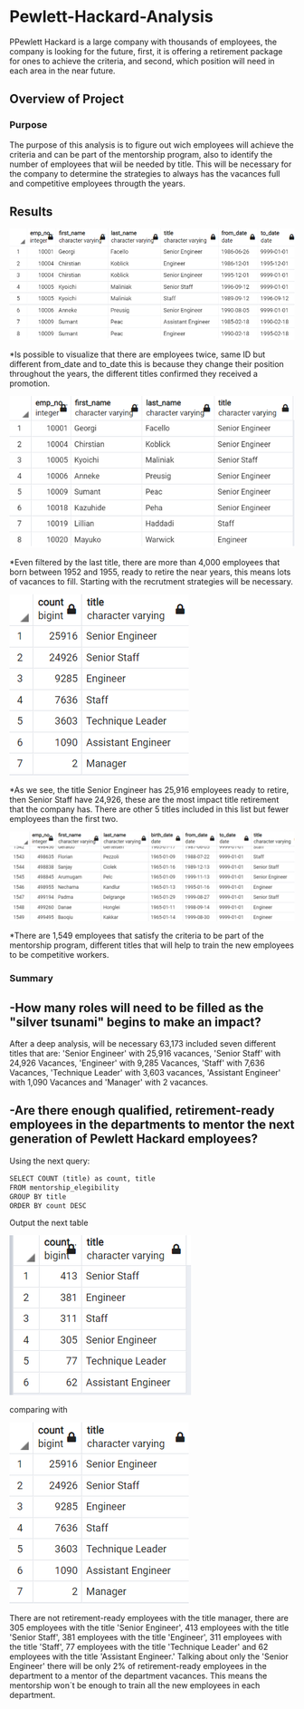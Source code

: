 # Pewlett-Hackard-Analysis
PPewlett Hackard is a large company with thousands of employees, the company is looking for the future, first, it is offering a retirement package for ones to achieve the criteria, and second, which position will need in each area in the near future.

## Overview of Project 
### Purpose 
The purpose of this analysis is to figure out wich employees will achieve the criteria and can be part of the mentorship program, also to identify the number of employees that wiil be needed by title. This will  be necessary for the company to determine the strategies to always  has the vacances full and competitive employees througth the years. 

## Results 

![retirement_titles](Tables/retirement_titles.png)

*Is possible to visualize that there are employees twice, same ID but different from_date and to_date this is because they change their position throughout the years, the different titles confirmed they received a promotion.

![unique_titles](Tables/unique_titles.png)

*Even filtered by the last title, there are more than 4,000 employees that born between 1952 and 1955, ready to retire the near years, this means lots of vacances to fill. Starting with the recrutment strategies will be necessary.

![retiring_title](Tables/retiring_title.png)

*As we see, the title Senior Engineer has 25,916 employees ready to retire, then Senior Staff have 24,926, these are the most impact title retirement that the company has. There are other 5 titles included in this list but fewer employees than the first two.

![mentorship_eligibility](Tables/mentorship_eligibility.png)

*There are 1,549 employees that satisfy the criteria to be part of the mentorship program, different titles that will help to train the new employees to be competitive workers. 

### Summary

-How many roles will need to be filled as the "silver tsunami" begins to make an impact?
----
After a deep analysis, will be necessary 63,173 included seven different titles that are: 'Senior Engineer' with 25,916 vacances, 'Senior Staff' with 24,926 Vacances, 'Engineer' with 9,285 Vacances, 'Staff' with 7,636 Vacances, 'Technique Leader' with 3,603 vacances, 'Assistant Engineer' with 1,090 Vacances and 'Manager' with 2 vacances. 

-Are there enough qualified, retirement-ready employees in the departments to mentor the next generation of Pewlett Hackard employees?
---

Using the next query:
   
    SELECT COUNT (title) as count, title
    FROM mentorship_elegibility
    GROUP BY title
    ORDER BY count DESC

Output the next table

![mentorship_title](Tables/mentorship_title.png)

comparing with

![retiring_title](Tables/retiring_title.png)

There are not retirement-ready employees with the title manager, there are 305 employees with the title 'Senior Engineer', 413 employees with the title 'Senior Staff', 381 employees with the title 'Engineer', 311 employees with the title 'Staff', 77 employees with the title 'Technique Leader' and 62 employees with the title 'Assistant Engineer.' Talking about only the 'Senior Engineer' there will be only 2% of retirement-ready employees in the department to a mentor of the department vacances. This means the mentorship won´t be enough to train all the new employees in each department. 
